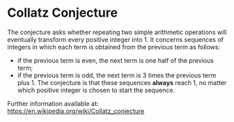 # Collatz Conjecture
The conjecture asks whether repeating two simple arithmetic operations will eventually transform every positive integer into 1.
It concerns sequences of integers in which each term is obtained from the previous term as follows:
- if the previous term is even, the next term is one half of the previous term;
- if the previous term is odd, the next term is 3 times the previous term plus 1.
The conjecture is that these sequences **always** reach 1, no matter which positive integer is chosen to start the sequence.

Further information available at: https://en.wikipedia.org/wiki/Collatz_conjecture